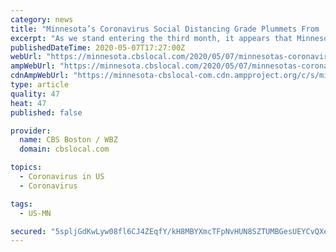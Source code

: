 ```yaml
---
category: news
title: "Minnesota’s Coronavirus Social Distancing Grade Plummets From ‘A’ To ‘D,’ Survey Finds"
excerpt: "As we stand entering the third month, it appears that Minnesotans are no longer at the head of the class, nationwide."
publishedDateTime: 2020-05-07T17:27:00Z
webUrl: "https://minnesota.cbslocal.com/2020/05/07/minnesotas-coronavirus-social-distancing-grade-plummets-from-a-to-d-survey-finds/"
ampWebUrl: "https://minnesota.cbslocal.com/2020/05/07/minnesotas-coronavirus-social-distancing-grade-plummets-from-a-to-d-survey-finds/amp/"
cdnAmpWebUrl: "https://minnesota-cbslocal-com.cdn.ampproject.org/c/s/minnesota.cbslocal.com/2020/05/07/minnesotas-coronavirus-social-distancing-grade-plummets-from-a-to-d-survey-finds/amp/"
type: article
quality: 47
heat: 47
published: false

provider:
  name: CBS Boston / WBZ
  domain: cbslocal.com

topics:
  - Coronavirus in US
  - Coronavirus

tags:
  - US-MN

secured: "5spljGdKwLyw08fl6CJ4ZEqfY/kH8MBYXmcTFpNvHUN8SZTUMBGesUEYCvQXeLIUpwhavhIEctKYxMxUdJ79aU31bNsjl1ac1bG0xBOWPeEPC1Ki2D/UjMLd+8uBwE1BvBqUMH/LJVUAAfg8ijK2WoqLm0LpqNNA2RYA5vpdyaSiOTPyqfIBA7i3WYD/MA/BVvtuIk/NhtBhHMOI8Y6JjL/DfD0ylfTNCDUhdOQ0x1JXRqiwsHXnR3ke+FQSQJS/NKKZB+68SuV7Q72+/FdkXcx5qjYD1DscYj4GJaXvcYgF37uFNPeRrwLNGzPrjJrjLutDfs10UJke8IqcSjfkNfyW+LTZTu/Xlctavn/F98tQvmS8Xyhu2d29oyolrKXdfjZXEhV/fI69i+lxwnlvMpVnAaYsqymgpnEc5eYb2xxNjMPMTjp0k3BXzGaU+jbux5UaiLFlVEF7Tc91iShqcLXq6ZAvYbofkz4Z+CxytqY=;uyMhbB0oSCa/jYnVFlFvmw=="
---
```


